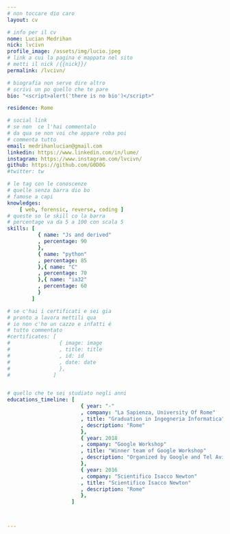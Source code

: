```yaml
---
# non toccare dio caro
layout: cv

# info per il cv 
nome: Lucian Medrihan
nick: lvcivn
profile_image: /assets/img/lucio.jpeg
# link a cui la pagina é mappata nel sito
# metti il nick /{{nick}}/
permalink: /lvcivn/

# biografia non serve dire altro
# scrivi un po quello che te pare
bio: "<script>alert('there is no bio')</script>"

residence: Rome

# social link 
# se non  ce l'hai commentalo
# da qua se non voi che appare roba poi 
# commenta tutto
email: medrihanlucian@gmail.com
linkedin: https://www.linkedin.com/in/lume/
instagram: https://www.instagram.com/lvcivn/ 
github: https://github.com/G0D0G
#twitter: tw

# le tag con le conoscenze
# quelle senza barra dio bo
# famose a capi
knowledges:
    [ web, forensic, reverse, coding ]
# queste so le skill co la barra
# percentage va da 5 a 100 con scala 5
skills: [
          { name: "Js and derived"
          , percentage: 90
          },
          { name: "python"
          , percentage: 85
          },{ name: "C"
          , percentage: 70
          },{ name: "ia32"
          , percentage: 60
          }
        ]

# se c'hai i certificati e sei gia 
# pronto a lavora mettili qua
# io non c'ho un cazzo e infatti é 
# tutto commentato
#certificates: [
#                { image: image
#                , title: title
#                , id: id
#                , date: date
#                },
#              ]


# quello che te sei studiato negli anni
educations_timeline: [ 
                        { year: "-"
                        , company: "La Sapienza, University Of Rome"
                        , title: "Graduation in Ingegneria Informatica"
                        , description: "Rome"
                        },
                        { year: 2018
                        , company: "Google Workshop"
                        , title: "Winner team of Google Workshop"
                        , description: "Organized by Google and Tel Aviv University."
                        },
                        { year: 2016
                        , company: "Scientifico Isacco Newton"
                        , title: "Scientifico Isacco Newton"
                        , description: "Rome"
                        },
                     ]



---
```

